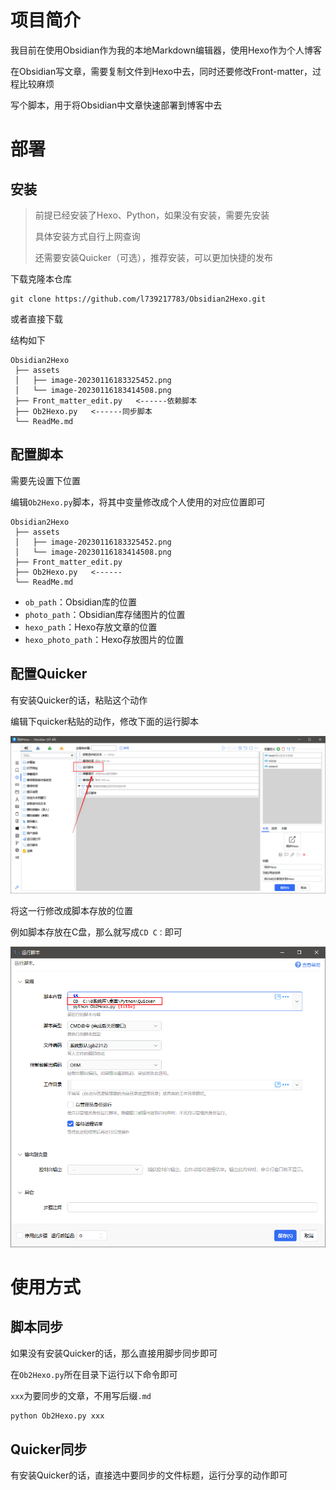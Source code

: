 

# 项目简介



我目前在使用Obsidian作为我的本地Markdown编辑器，使用Hexo作为个人博客

在Obsidian写文章，需要复制文件到Hexo中去，同时还要修改Front-matter，过程比较麻烦

写个脚本，用于将Obsidian中文章快速部署到博客中去





# 部署



## 安装

>前提已经安装了Hexo、Python，如果没有安装，需要先安装
>
>具体安装方式自行上网查询
>
>还需要安装Quicker（可选），推荐安装，可以更加快捷的发布



下载克隆本仓库

```git
git clone https://github.com/l739217783/Obsidian2Hexo.git
```

或者直接下载



结构如下

```
Obsidian2Hexo
 ├── assets
 │   ├── image-20230116183325452.png
 │   └── image-20230116183414508.png
 ├── Front_matter_edit.py   <------依赖脚本
 ├── Ob2Hexo.py   <------同步脚本
 └── ReadMe.md
```







## 配置脚本

需要先设置下位置

编辑`Ob2Hexo.py`脚本，将其中变量修改成个人使用的对应位置即可

```
Obsidian2Hexo
 ├── assets
 │   ├── image-20230116183325452.png
 │   └── image-20230116183414508.png
 ├── Front_matter_edit.py   
 ├── Ob2Hexo.py   <------
 └── ReadMe.md
```

- `ob_path`：Obsidian库的位置
- `photo_path`：Obsidian库存储图片的位置
- `hexo_path`：Hexo存放文章的位置
- `hexo_photo_path`：Hexo存放图片的位置



## 配置Quicker

有安装Quicker的话，粘贴这个动作

编辑下quicker粘贴的动作，修改下面的运行脚本

![image-20230116183325452](assets/image-20230116183325452.png)

将这一行修改成脚本存放的位置

例如脚本存放在C盘，那么就写成`CD C：`即可

![image-20230116183414508](assets/image-20230116183414508.png)





# 使用方式



## 脚本同步

如果没有安装Quicker的话，那么直接用脚步同步即可

在`Ob2Hexo.py`所在目录下运行以下命令即可

`xxx`为要同步的文章，不用写后缀`.md`

```Python
python Ob2Hexo.py xxx
```





## Quicker同步

有安装Quicker的话，直接选中要同步的文件标题，运行分享的动作即可

